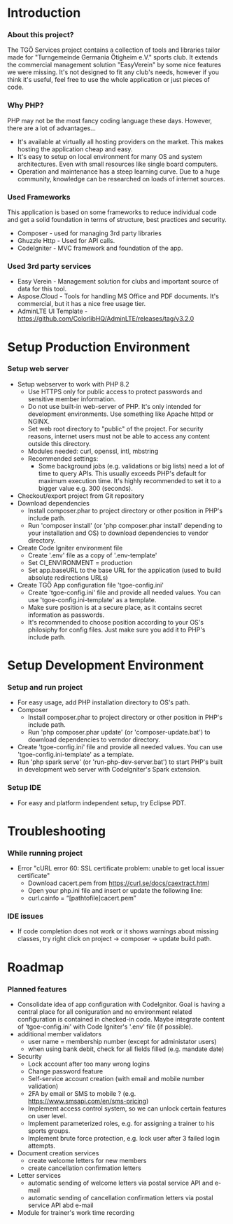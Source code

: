 # Introduction
### About this project?
The TGÖ Services project contains a collection of tools and libraries tailor made for "Turngemeinde Germania Ötigheim e.V." sports club. It extends the commercial management solution "EasyVerein" by some nice features we were missing.
It's not designed to fit any club's needs, however if you think it's useful, feel free to use the whole application or just pieces of code.

### Why PHP?
PHP may not be the most fancy coding language these days. However, there are a lot of advantages...
* It's available at virtually all hosting providers on the market. This makes hosting the application cheap and easy.
* It's easy to setup on local environment for many OS and system architectures. Even with small resources like single board computers.
* Operation and maintenance has a steep learning curve. Due to a huge community, knowledge can be researched on loads of internet sources.

### Used Frameworks
This application is based on some frameworks to reduce individual code and get a solid foundation in terms of structure, best practices and security.
* Composer - used for managing 3rd party libraries
* Ghuzzle Http - Used for API calls.
* CodeIgniter - MVC framework and foundation of the app.

### Used 3rd party services
* Easy Verein - Management solution for clubs and important source of data for this tool.
* Aspose.Cloud - Tools for handling MS Office and PDF documents. It's commercial, but it has a nice free usage tier.
* AdminLTE UI Template - https://github.com/ColorlibHQ/AdminLTE/releases/tag/v3.2.0

# Setup Production Environment
### Setup web server
* Setup webserver to work with PHP 8.2
	* Use HTTPS only for public access to protect passwords and sensitive member information.
	* Do not use built-in web-server of PHP. It's only intended for development environments. Use something like Apache httpd or NGINX.
	* Set web root directory to "public" of the project. For security reasons, internet users must not be able to access any content outside this directory.
	* Modules needed: curl, openssl, intl, mbstring
	* Recommended settings:
		* Some background jobs (e.g. validations or big lists) need a lot of time to query APIs. This usually exceeds PHP's default for maximum execution time. It's highly recommended to set it to a bigger value e.g. 300 (seconds).
* Checkout/export project from Git repository
* Download dependencies
	* Install composer.phar to project directory or other position in PHP's include path.
	* Run 'composer install' (or 'php composer.phar install' depending to your installation and OS) to download dependencies to vendor directory.
* Create Code Igniter environment file
	* Create '.env' file as a copy of '.env-template'
	* Set CI_ENVIRONMENT = production
	* Set app.baseURL to the base URL for the application (used to build absolute redirections URLs)
* Create TGÖ App configuration file 'tgoe-config.ini'
	* Create 'tgoe-config.ini' file and provide all needed values. You can use 'tgoe-config.ini-template' as a template.
	* Make sure position is at a secure place, as it contains secret information as passwords.
	* It's recommended to choose position according to your OS's philosiphy for config files. Just make sure you add it to PHP's include path.

# Setup Development Environment
### Setup and run project
* For easy usage, add PHP installation directory to OS's path.
* Composer
	* Install composer.phar to project directory or other position in PHP's include path.
	* Run 'php composer.phar update' (or 'composer-update.bat') to download dependencies to verndor directory.
* Create 'tgoe-config.ini' file and provide all needed values. You can use 'tgoe-config.ini-template' as a template.
* Run 'php spark serve' (or 'run-php-dev-server.bat') to start PHP's built in development web server with CodeIgniter's Spark extension. 

### Setup IDE
* For easy and platform independent setup, try Eclipse PDT.


# Troubleshooting
### While running project
* Error "cURL error 60: SSL certificate problem: unable to get local issuer certificate"
	* Download cacert.pem from https://curl.se/docs/caextract.html
	* Open your php.ini file and insert or update the following line:
	* curl.cainfo = “[pathtofile]cacert.pem”

### IDE issues
* If code completion does not work or it shows warnings about missing classes, try right click on project -> composer -> update build path.

# Roadmap
### Planned features
* Consolidate idea of app configuration with CodeIgnitor. Goal is having a central place for all coniguration and no environment related configuration is contained in checked-in code. Maybe integrate content of 'tgoe-config.ini' with Code Igniter's '.env' file (if possible).
* additional member validators
	* user name = membership number (except for administator users)
	* when using bank debit, check for all fields filled (e.g. mandate date)
* Security
	* Lock account after too many wrong logins
	* Change password feature
	* Self-service account creation (with email and mobile number validation)
	* 2FA by email or SMS to mobile ? (e.g. https://www.smsapi.com/en/sms-pricing)
	* Implement access control system, so we can unlock certain features on user level.
	* Implement parameterized roles, e.g. for assigning a trainer to his sports groups.
	* Implement brute force protection, e.g. lock user after 3 failed login attempts.
* Document creation services
	* create welcome letters for new members
	* create cancellation confirmation letters
* Letter services
	* automatic sending of welcome letters via postal service API and e-mail
	* automatic sending of cancellation confirmation letters via postal service API abd e-mail
* Module for trainer's work time recording
